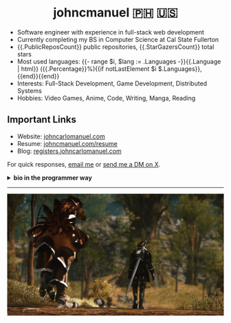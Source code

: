 <h1 align="center">johncmanuel 🇵🇭 🇺🇸</h1>

- Software engineer with experience in full-stack web development 
- Currently completing my BS in Computer Science at Cal State Fullerton
- {{.PublicReposCount}} public repositories, {{.StarGazersCount}} total stars
- Most used languages:  {{- range $i, $lang := .Languages -}}{{.Language | html}} ({{.Percentage}}%){{if notLastElement $i $.Languages}}, {{end}}{{end}} 
- Interests: Full-Stack Development, Game Development, Distributed Systems
- Hobbies: Video Games, Anime, Code, Writing, Manga, Reading

## Important Links

- Website: [johncarlomanuel.com](https://johncarlomanuel.com/)
- Resume: [johncmanuel.com/resume](https://johncarlomanuel.com/resume)
- Blog: [registers.johncarlomanuel.com](https://registers.johncarlomanuel.com/)

For quick responses, [email me](mailto:johncnmanuel@gmail.com) or [send me a DM on X](https://x.com/messages/compose?recipient_id=1727183654676500480).

<details>
<summary><b>bio in the programmer way</b></summary>
```python
>>> from goated_programmers import johncmanuel
>>> import json
>>> john = johncmanuel()
>>> print(json.dumps(john.bio, indent=2))
{
  "name": "John Carlo Manuel",
  "occupation": "Software Engineer",
  "pronouns": "he/him",
  "schools": [
    "Skyline College",
    "California State University, Fullerton"
  ],
  "interests": [
    "Full-Stack Development",
    "Game Development",
    "Distributed Systems"
  ],
  "github_stats": {
    "public_repos": {{.PublicReposCount}},
    "stargazers": {{.StarGazersCount}}
  },
  "languages": {
    {{- range $i, $lang := .Languages}}
    "{{.Language | html}}": {
      "usage_percent": {{.Percentage}}
    }{{if notLastElement $i $.Languages}},{{end}}{{end}}
  },
  "hobbies": [
    "Video Games",
    "Anime",
    "Code",
    "Writing",
    "Manga",
    "Reading"
  ]
}
```
</details>

<hr />

<a href="https://johncarlomanuel.com/" target="_blank"><img src="media/banner.png" alt="banner" /></a>
